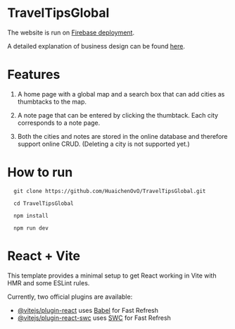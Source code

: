 # TravelTipsGlobal

The website is run on [Firebase deployment](https://traveltip-3ec28.web.app/).

A detailed explanation of business design can be found [here](https://docs.google.com/document/d/1K7ydgHkuluqRMtHdqvjduUy-H-t1VDItXyiKeXczgRQ/edit?usp=sharing).

# Features

1. A home page with a global map and a search box that can add cities as thumbtacks to the map.

2. A note page that can be entered by clicking the thumbtack. Each city corresponds to a note page.

3. Both the cities and notes are stored in the online database and therefore support online CRUD. (Deleting a city is not supported yet.)

# How to run

```
  git clone https://github.com/HuaichenOvO/TravelTipsGlobal.git

  cd TravelTipsGlobal

  npm install

  npm run dev
```

# React + Vite

This template provides a minimal setup to get React working in Vite with HMR and some ESLint rules.

Currently, two official plugins are available:

- [@vitejs/plugin-react](https://github.com/vitejs/vite-plugin-react/blob/main/packages/plugin-react/README.md) uses [Babel](https://babeljs.io/) for Fast Refresh
- [@vitejs/plugin-react-swc](https://github.com/vitejs/vite-plugin-react-swc) uses [SWC](https://swc.rs/) for Fast Refresh
